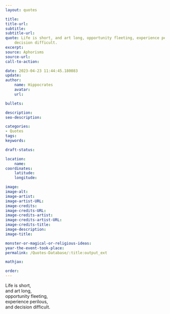 ```yaml
---
layout: quotes

title:
title-url:
subtitle:
subtitle-url:
quote: Life is short, and art long, opportunity fleeting, experience perilous, and
    decision difficult.
excerpt:
source: Aphorisms
source-url:
call-to-action:

date: 2023-04-23 11:44:45.180083
update:
author:
    name: Hippocrates
    avatar:
    url:

bullets:

description:
seo-description:

categories:
- Quotes
tags:
keywords:

draft-status:

location:
    name:
coordinates:
    latitude:
    longitude:

image:
image-alt:
image-artist:
image-artist-URL:
image-credits:
image-credits-URL:
image-credits-artist:
image-credits-artist-URL:
image-credits-title:
image-description:
image-title:

monster-or-magical-or-religious-ideas:
year-the-event-took-place:
permalink: /Quotes-Database/:title:output_ext

mathjax:

order:
---
```

Life is short,\
and art long,\
opportunity fleeting,\
experience perilous,\
and decision difficult.
